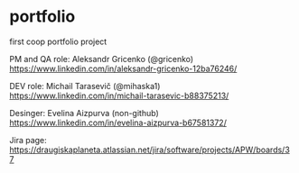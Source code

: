 # portfolio
first coop portfolio project



PM and QA role: Aleksandr Gricenko (@gricenko) https://www.linkedin.com/in/aleksandr-gricenko-12ba76246/ 

DEV role: Michail Tarasevič (@mihaska1) https://www.linkedin.com/in/michail-tarasevic-b88375213/

Desinger: Evelina Aizpurva (non-github) https://www.linkedin.com/in/evelina-aizpurva-b67581372/

Jira page: https://draugiskaplaneta.atlassian.net/jira/software/projects/APW/boards/37
